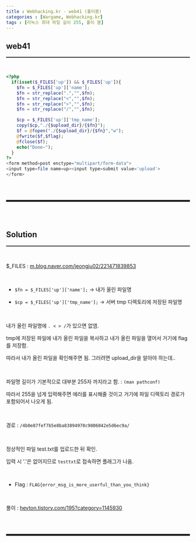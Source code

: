 ```yaml
---
title : Webhacking.kr - web41 (풀이봄)
categories : [Wargame, Webhacking.kr]
tags : [리눅스 최대 파일 길이 255, 풀이 봄]
---
```


## web41
<hr style="border-top: 1px solid;"><br>

```php
<?php
  if(isset($_FILES['up']) && $_FILES['up']){
    $fn = $_FILES['up']['name'];
    $fn = str_replace(".","",$fn);
    $fn = str_replace("<","",$fn);
    $fn = str_replace(">","",$fn);
    $fn = str_replace("/","",$fn);

    $cp = $_FILES['up']['tmp_name'];
    copy($cp,"./{$upload_dir}/{$fn}");
    $f = @fopen("./{$upload_dir}/{$fn}","w");
    @fwrite($f,$flag);
    @fclose($f);
    echo("Done~");
  }
?>
<form method=post enctype="multipart/form-data">
<input type=file name=up><input type=submit value='upload'>
</form>
```

<br><br>
<hr style="border: 2px solid;">
<br><br>

## Solution
<hr style="border-top: 1px solid;"><br>

$_FILES 
: <a href="https://m.blog.naver.com/jeongju02/221471839853" target="_blank">m.blog.naver.com/jeongju02/221471839853</a>  

<br>

+ ```$fn = $_FILES['up']['name'];``` -> 내가 올린 파일명

+ ```$cp = $_FILES['up']['tmp_name'];``` -> 서버 tmp 디렉토리에 저장된 파일명

<br>

내가 올린 파일명에 ```. < > /```가 있으면 없앰.

tmp에 저장된 파일에 내가 올린 파일을 복사하고 내가 올린 파일을 열어서 거기에 flag를 저장함.

따라서 내가 올린 파일을 확인해주면 됨. 그러려면 upload_dir을 알아야 하는데.. 

<br>

파일명 길이가 기본적으로 대부분 255자 까지라고 함. 
: ```(man pathconf)```

따라서 255을 넘게 입력해주면 에러를 표시해줄 것이고 거기에 파일 디렉토리 경로가 포함되어서 나오게 됨.

<br>

경로 
: ```/4b0e87fef7b5e8ba83894970c9806042e5d6ec9a/```

<br>

정상적인 파일 test.txt를 업로드한 뒤 확인.

입력 시 '.'은 없어지므로 ```testtxt```로 접속하면 플래그가 나옴.

<br>

+ Flag : ```FLAG{error_msg_is_more_userful_than_you_think}```

<br>

풀이 
: <a href="https://hevton.tistory.com/195?category=1145930" target="_blank">hevton.tistory.com/195?category=1145930</a>  

<br><br>
<hr style="border: 2px solid;">
<br><br>
